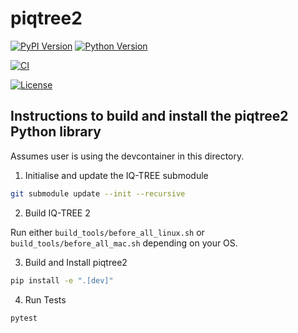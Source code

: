 # piqtree2

[![PyPI Version](https://img.shields.io/pypi/v/piqtree2)](https://pypi.org/project/piqtree2/)
[![Python Version](https://img.shields.io/pypi/pyversions/piqtree2)](https://pypi.org/project/piqtree2/)

[![CI](https://github.com/iqtree/piqtree2/workflows/CI/badge.svg)](https://github.com/iqtree/piqtree2/actions/workflows/ci.yml)
<!-- [![Coverage Status](https://coveralls.io/repos/github/iqtree/piqtree2/badge.svg?branch=main)](https://coveralls.io/github/iqtree/piqtree2?branch=main) -->
[![License](https://img.shields.io/github/license/iqtree/piqtree2)](https://github.com/iqtree/piqtree2/blob/main/LICENSE)

## Instructions to build and install the piqtree2 Python library

Assumes user is using the devcontainer in this directory.

1. Initialise and update the IQ-TREE submodule

```bash
git submodule update --init --recursive
```

2. Build IQ-TREE 2

Run either `build_tools/before_all_linux.sh` or `build_tools/before_all_mac.sh` depending on your OS.


3. Build and Install piqtree2

```bash
pip install -e ".[dev]"
```

4. Run Tests

```bash
pytest
```